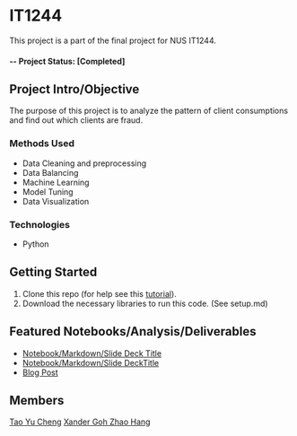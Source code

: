 # IT1244
This project is a part of the final project for NUS IT1244.

#### -- Project Status: [Completed]

## Project Intro/Objective
The purpose of this project is to analyze the pattern of client consumptions and find out which clients are fraud.

### Methods Used
* Data Cleaning and preprocessing
* Data Balancing
* Machine Learning
* Model Tuning
* Data Visualization

### Technologies
* Python

## Getting Started

1. Clone this repo (for help see this [tutorial](https://help.github.com/articles/cloning-a-repository/)).
2. Download the necessary libraries to run this code. (See setup.md)

## Featured Notebooks/Analysis/Deliverables
* [Notebook/Markdown/Slide Deck Title](link)
* [Notebook/Markdown/Slide DeckTitle](link)
* [Blog Post](link)

## Members

[Tao Yu Cheng](https://github.com/retirementt)
[Xander Goh Zhao Hang](https://github.com/turrrray)
